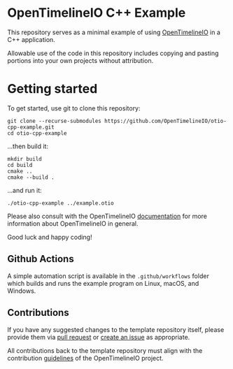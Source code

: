 # OpenTimelineIO C++ Example

This repository serves as a minimal example of using [OpenTimelineIO](https://opentimeline.io) in a C++ application.

Allowable use of the code in this repository includes copying and pasting portions into
your own projects without attribution.


# Getting started

To get started, use git to clone this repository:

```
git clone --recurse-submodules https://github.com/OpenTimelineIO/otio-cpp-example.git
cd otio-cpp-example
```

...then build it:

```
mkdir build
cd build
cmake ..
cmake --build .
```

...and run it:

```
./otio-cpp-example ../example.otio
```

Please also consult with the OpenTimelineIO [documentation](https://opentimelineio.readthedocs.io/en/latest/index.html)
for more information about OpenTimelineIO in general.

Good luck and happy coding!


## Github Actions

A simple automation script is available in the `.github/workflows` folder which
builds and runs the example program on Linux, macOS, and Windows.


## Contributions

If you have any suggested changes to the template repository itself, 
please provide them via [pull request](../../pulls) or [create an issue](../../issues) as appropriate. 

All contributions back to the template repository must align with the contribution
[guidelines](https://opentimelineio.readthedocs.io/en/latest/tutorials/contributing.html) 
of the OpenTimelineIO project.

